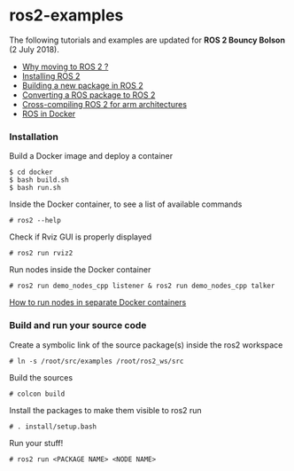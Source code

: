 # ros2-examples

The following tutorials and examples are updated for **ROS 2 Bouncy Bolson** (2 July 2018).

- [Why moving to ROS 2 ?](http://design.ros2.org/articles/why_ros2.html)
- [Installing ROS 2](https://github.com/ros2/ros2/wiki/Installation) 
- [Building a new package in ROS 2](https://github.com/ros2/ros2/wiki/Migration-Guide)
- [Converting a ROS package to ROS 2](https://github.com/ros2/ros2/wiki/Migration-Guide)
- [Cross-compiling ROS 2 for arm architectures](https://github.com/ros2-for-arm/ros2/wiki/ROS2-on-arm-architecture)
- [ROS in Docker](https://jarisafi.wordpress.com/2018/01/17/how-i-use-docker-for-robotics-development/)


### Installation

Build a Docker image and deploy a container

    $ cd docker
    $ bash build.sh
    $ bash run.sh

Inside the Docker container, to see a list of available commands

    # ros2 --help

Check if Rviz GUI is properly displayed

    # ros2 run rviz2
    
Run nodes inside the Docker container 

    # ros2 run demo_nodes_cpp listener & ros2 run demo_nodes_cpp talker

[How to run nodes in separate Docker containers](https://github.com/ros2/ros2/wiki/Run-2-nodes-in-two-separate-docker-containers)


### Build and run your source code

Create a symbolic link of the source package(s) inside the ros2 workspace
	
    # ln -s /root/src/examples /root/ros2_ws/src

Build the sources

    
    # colcon build

Install the packages to make them visible to ros2 run

    # . install/setup.bash

Run your stuff!

    # ros2 run <PACKAGE NAME> <NODE NAME>

